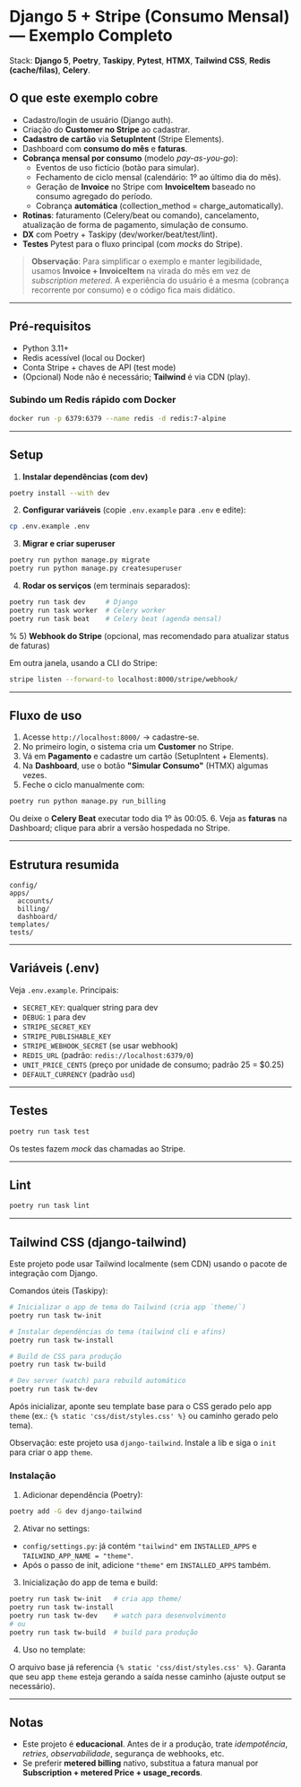 # Django 5 + Stripe (Consumo Mensal) — Exemplo Completo

Stack: **Django 5**, **Poetry**, **Taskipy**, **Pytest**, **HTMX**, **Tailwind CSS**, **Redis (cache/filas)**, **Celery**.

## O que este exemplo cobre

- Cadastro/login de usuário (Django auth).
- Criação do **Customer no Stripe** ao cadastrar.
- **Cadastro de cartão** via **SetupIntent** (Stripe Elements).
- Dashboard com **consumo do mês** e **faturas**.
- **Cobrança mensal por consumo** (modelo *pay-as-you-go*):
  - Eventos de uso fictício (botão para simular).
  - Fechamento de ciclo mensal (calendário: 1º ao último dia do mês).
  - Geração de **Invoice** no Stripe com **InvoiceItem** baseado no consumo agregado do período.
  - Cobrança **automática** (collection_method = charge_automatically).
- **Rotinas**: faturamento (Celery/beat ou comando), cancelamento, atualização de forma de pagamento, simulação de consumo.
- **DX** com Poetry + Taskipy (dev/worker/beat/test/lint).
- **Testes** Pytest para o fluxo principal (com *mocks* do Stripe).

> **Observação**: Para simplificar o exemplo e manter legibilidade, usamos **Invoice + InvoiceItem** na virada do mês em vez de *subscription metered*. A experiência do usuário é a mesma (cobrança recorrente por consumo) e o código fica mais didático.

---

## Pré‑requisitos

- Python 3.11+
- Redis acessível (local ou Docker)
- Conta Stripe + chaves de API (test mode)
- (Opcional) Node não é necessário; **Tailwind** é via CDN (play).

### Subindo um Redis rápido com Docker

```bash
docker run -p 6379:6379 --name redis -d redis:7-alpine
```

---

## Setup

1) **Instalar dependências (com dev)**

```bash
poetry install --with dev
```

2) **Configurar variáveis** (copie `.env.example` para `.env` e edite):

```bash
cp .env.example .env
```

3) **Migrar e criar superuser**

```bash
poetry run python manage.py migrate
poetry run python manage.py createsuperuser
```

4) **Rodar os serviços** (em terminais separados):

```bash
poetry run task dev     # Django
poetry run task worker  # Celery worker
poetry run task beat    # Celery beat (agenda mensal)
```
%
5) **Webhook do Stripe** (opcional, mas recomendado para atualizar status de faturas)

Em outra janela, usando a CLI do Stripe:

```bash
stripe listen --forward-to localhost:8000/stripe/webhook/
```

---

## Fluxo de uso

1. Acesse `http://localhost:8000/` → cadastre-se.
2. No primeiro login, o sistema cria um **Customer** no Stripe.
3. Vá em **Pagamento** e cadastre um cartão (SetupIntent + Elements). 
4. Na **Dashboard**, use o botão **"Simular Consumo"** (HTMX) algumas vezes.
5. Feche o ciclo manualmente com:

```bash
poetry run python manage.py run_billing
```

Ou deixe o **Celery Beat** executar todo dia 1º às 00:05.
6. Veja as **faturas** na Dashboard; clique para abrir a versão hospedada no Stripe.

---

## Estrutura resumida

```
config/
apps/
  accounts/
  billing/
  dashboard/
templates/
tests/
```

---

## Variáveis (.env)

Veja `.env.example`. Principais:
- `SECRET_KEY`: qualquer string para dev
- `DEBUG`: `1` para dev
- `STRIPE_SECRET_KEY`
- `STRIPE_PUBLISHABLE_KEY`
- `STRIPE_WEBHOOK_SECRET` (se usar webhook)
- `REDIS_URL` (padrão: `redis://localhost:6379/0`)
- `UNIT_PRICE_CENTS` (preço por unidade de consumo; padrão 25 = $0.25)
- `DEFAULT_CURRENCY` (padrão `usd`)

---

## Testes

```bash
poetry run task test
```

Os testes fazem *mock* das chamadas ao Stripe.

---

## Lint

```bash
poetry run task lint
```

---

## Tailwind CSS (django-tailwind)

Este projeto pode usar Tailwind localmente (sem CDN) usando o pacote de integração com Django.

Comandos úteis (Taskipy):

```bash
# Inicializar o app de tema do Tailwind (cria app `theme/`)
poetry run task tw-init

# Instalar dependências do tema (tailwind cli e afins)
poetry run task tw-install

# Build de CSS para produção
poetry run task tw-build

# Dev server (watch) para rebuild automático
poetry run task tw-dev
```

Após inicializar, aponte seu template base para o CSS gerado pelo app `theme` (ex.: `{% static 'css/dist/styles.css' %}` ou caminho gerado pelo tema).

Observação: este projeto usa `django-tailwind`. Instale a lib e siga o `init` para criar o app `theme`.

### Instalação

1) Adicionar dependência (Poetry):

```bash
poetry add -G dev django-tailwind
```

2) Ativar no settings:

- `config/settings.py`: já contém `"tailwind"` em `INSTALLED_APPS` e `TAILWIND_APP_NAME = "theme"`.
- Após o passo de init, adicione `"theme"` em `INSTALLED_APPS` também.

3) Inicialização do app de tema e build:

```bash
poetry run task tw-init   # cria app theme/
poetry run task tw-install
poetry run task tw-dev    # watch para desenvolvimento
# ou
poetry run task tw-build  # build para produção
```

4) Uso no template:

O arquivo base já referencia `{% static 'css/dist/styles.css' %}`.
Garanta que seu app `theme` esteja gerando a saída nesse caminho (ajuste output se necessário).

---

## Notas

- Este projeto é **educacional**. Antes de ir a produção, trate *idempotência*, *retries*, *observabilidade*, segurança de webhooks, etc.
- Se preferir **metered billing** nativo, substitua a fatura manual por **Subscription + metered Price + usage_records**.
